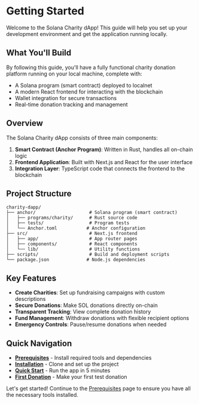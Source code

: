 # Getting Started

Welcome to the Solana Charity dApp! This guide will help you set up your development environment and get the application running locally.

## What You'll Build

By following this guide, you'll have a fully functional charity donation platform running on your local machine, complete with:

- A Solana program (smart contract) deployed to localnet
- A modern React frontend for interacting with the blockchain
- Wallet integration for secure transactions
- Real-time donation tracking and management

## Overview

The Solana Charity dApp consists of three main components:

1. **Smart Contract (Anchor Program)**: Written in Rust, handles all on-chain logic
2. **Frontend Application**: Built with Next.js and React for the user interface
3. **Integration Layer**: TypeScript code that connects the frontend to the blockchain

## Project Structure

```
charity-dapp/
├── anchor/                    # Solana program (smart contract)
│   ├── programs/charity/      # Rust source code
│   ├── tests/                 # Program tests
│   └── Anchor.toml           # Anchor configuration
├── src/                       # Next.js frontend
│   ├── app/                   # App router pages
│   ├── components/            # React components
│   └── lib/                   # Utility functions
├── scripts/                   # Build and deployment scripts
└── package.json              # Node.js dependencies
```

## Key Features

- **Create Charities**: Set up fundraising campaigns with custom descriptions
- **Secure Donations**: Make SOL donations directly on-chain
- **Transparent Tracking**: View complete donation history
- **Fund Management**: Withdraw donations with flexible recipient options
- **Emergency Controls**: Pause/resume donations when needed

## Quick Navigation

- **[Prerequisites](prerequisites.md)** - Install required tools and dependencies
- **[Installation](installation.md)** - Clone and set up the project
- **[Quick Start](quick-start.md)** - Run the app in 5 minutes
- **[First Donation](first-donation.md)** - Make your first test donation

Let's get started! Continue to the [Prerequisites](prerequisites.md) page to ensure you have all the necessary tools installed.
